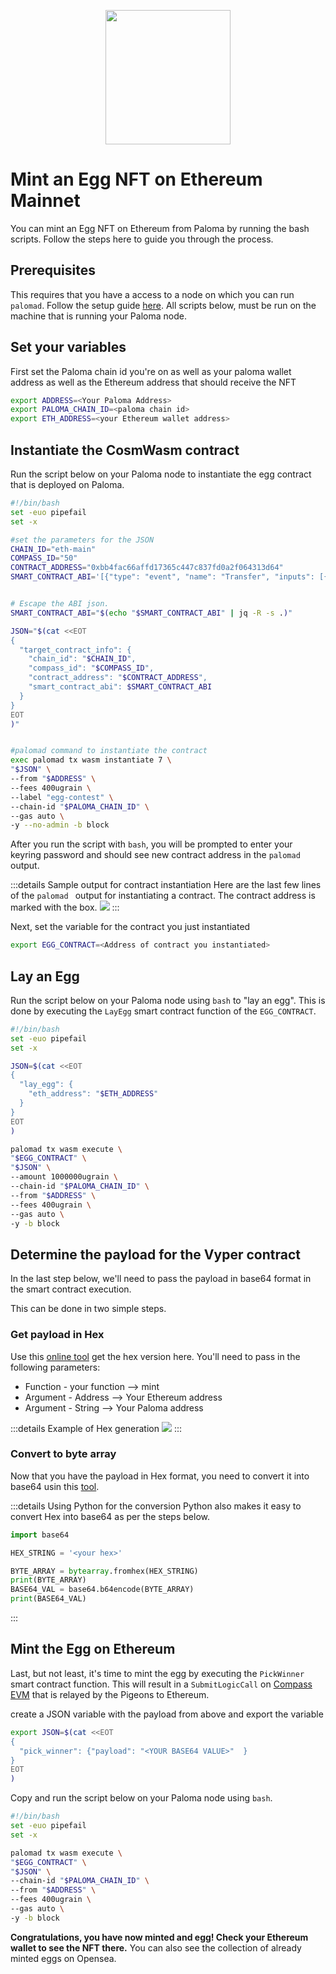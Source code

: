 <p align="center">
<img align="center" src="../../images/egg_paloma.png" width="200" height="215">
</p>

# Mint an Egg NFT on Ethereum Mainnet

You can mint an Egg NFT on Ethereum from Paloma by running the bash scripts. Follow the steps here to guide you through the process.


## Prerequisites
This requires that you have a access to a node on which you can run `palomad`. Follow the setup guide [here](./palomad/install-palomad.md).
All scripts below, must be run on the machine that is running your Paloma node.


## Set your variables
First set the Paloma chain id you're on as well as your paloma wallet address as well as the Ethereum address that should receive the NFT

```sh
export ADDRESS=<Your Paloma Address>
export PALOMA_CHAIN_ID=<paloma chain id>
export ETH_ADDRESS=<your Ethereum wallet address>
```


## Instantiate the CosmWasm contract
Run the script below on your Paloma node to instantiate the egg contract that is deployed on Paloma.

```sh
#!/bin/bash
set -euo pipefail
set -x

#set the parameters for the JSON
CHAIN_ID="eth-main"
COMPASS_ID="50"
CONTRACT_ADDRESS="0xbb4fac66affd17365c447c837fd0a2f064313d64"
SMART_CONTRACT_ABI='[{"type": "event", "name": "Transfer", "inputs": [{"name": "_from", "type": "address", "indexed": true}, {"name": "_to", "type": "address", "indexed": true}, {"name": "_tokenId", "type": "uint256", "indexed": true}], "anonymous": false}, {"type": "event", "name": "Approval", "inputs": [{"name": "_owner", "type": "address", "indexed": true}, {"name": "_approved", "type": "address", "indexed": true}, {"name": "_tokenId", "type": "uint256", "indexed": true}], "anonymous": false}, {"type": "event", "name": "ApprovalForAll", "inputs": [{"name": "_owner", "type": "address", "indexed": true}, {"name": "_operator", "type": "address", "indexed": true}, {"name": "_approved", "type": "bool", "indexed": false}], "anonymous": false}, {"type": "event", "name": "Minted", "inputs": [{"name": "eth_address", "type": "address", "indexed": true}, {"name": "paloma_address", "type": "string", "indexed": true}, {"name": "token_id", "type": "uint256", "indexed": true}], "anonymous": false}, {"type": "event", "name": "SetMinter", "inputs": [{"name": "new_minter", "type": "address", "indexed": true}, {"name": "old_minter", "type": "address", "indexed": true}], "anonymous": false}, {"type": "constructor", "stateMutability": "nonpayable", "inputs": []}, {"type": "function", "name": "name", "stateMutability": "nonpayable", "inputs": [], "outputs": [{"name": "", "type": "string"}]}, {"type": "function", "name": "symbol", "stateMutability": "nonpayable", "inputs": [], "outputs": [{"name": "", "type": "string"}]}, {"type": "function", "name": "supportsInterface", "stateMutability": "pure", "inputs": [{"name": "interface_id", "type": "bytes4"}], "outputs": [{"name": "", "type": "bool"}]}, {"type": "function", "name": "balanceOf", "stateMutability": "view", "inputs": [{"name": "_owner", "type": "address"}], "outputs": [{"name": "", "type": "uint256"}]}, {"type": "function", "name": "ownerOf", "stateMutability": "view", "inputs": [{"name": "_tokenId", "type": "uint256"}], "outputs": [{"name": "", "type": "address"}]}, {"type": "function", "name": "getApproved", "stateMutability": "view", "inputs": [{"name": "_tokenId", "type": "uint256"}], "outputs": [{"name": "", "type": "address"}]}, {"type": "function", "name": "isApprovedForAll", "stateMutability": "view", "inputs": [{"name": "_owner", "type": "address"}, {"name": "_operator", "type": "address"}], "outputs": [{"name": "", "type": "bool"}]}, {"type": "function", "name": "transferFrom", "stateMutability": "nonpayable", "inputs": [{"name": "_from", "type": "address"}, {"name": "_to", "type": "address"}, {"name": "_tokenId", "type": "uint256"}], "outputs": []}, {"type": "function", "name": "safeTransferFrom", "stateMutability": "nonpayable", "inputs": [{"name": "_from", "type": "address"}, {"name": "_to", "type": "address"}, {"name": "_tokenId", "type": "uint256"}], "outputs": []}, {"type": "function", "name": "safeTransferFrom", "stateMutability": "nonpayable", "inputs": [{"name": "_from", "type": "address"}, {"name": "_to", "type": "address"}, {"name": "_tokenId", "type": "uint256"}, {"name": "_data", "type": "bytes"}], "outputs": []}, {"type": "function", "name": "approve", "stateMutability": "nonpayable", "inputs": [{"name": "_approved", "type": "address"}, {"name": "_tokenId", "type": "uint256"}], "outputs": []}, {"type": "function", "name": "setApprovalForAll", "stateMutability": "nonpayable", "inputs": [{"name": "_operator", "type": "address"}, {"name": "_approved", "type": "bool"}], "outputs": []}, {"type": "function", "name": "mint", "stateMutability": "nonpayable", "inputs": [{"name": "_to", "type": "address"}, {"name": "_tokenId", "type": "uint256"}, {"name": "_paloma_address", "type": "string"}], "outputs": [{"name": "", "type": "bool"}]}, {"type": "function", "name": "set_minter", "stateMutability": "nonpayable", "inputs": [{"name": "_minter", "type": "address"}], "outputs": []}, {"type": "function", "name": "tokenURI", "stateMutability": "view", "inputs": [{"name": "tokenId", "type": "uint256"}], "outputs": [{"name": "", "type": "string"}]}, {"type": "function", "name": "minter", "stateMutability": "view", "inputs": [], "outputs": [{"name": "", "type": "address"}]}]'


# Escape the ABI json.
SMART_CONTRACT_ABI="$(echo "$SMART_CONTRACT_ABI" | jq -R -s .)"

JSON="$(cat <<EOT
{
  "target_contract_info": {
    "chain_id": "$CHAIN_ID",
    "compass_id": "$COMPASS_ID",
    "contract_address": "$CONTRACT_ADDRESS",
    "smart_contract_abi": $SMART_CONTRACT_ABI
  }
}
EOT
)"


#palomad command to instantiate the contract
exec palomad tx wasm instantiate 7 \
"$JSON" \
--from "$ADDRESS" \
--fees 400ugrain \
--label "egg-contest" \
--chain-id "$PALOMA_CHAIN_ID" \
--gas auto \
-y --no-admin -b block
```

After you run the script with `bash`, you will be prompted to enter your keyring password and should see new contract address in the `palomad` output. 

:::details Sample output for contract instantiation
Here are the last few lines of the `palomad ` output for instantiating a contract. The contract address is marked with the box.
<img src="../../images/output_instantiate.png">
:::


Next, set the variable for the contract you just instantiated

```sh
export EGG_CONTRACT=<Address of contract you instantiated>
```

## Lay an Egg
Run the script below on your Paloma node using `bash` to "lay an egg". This is done by executing the `LayEgg` smart contract function of the `EGG_CONTRACT`. 

```sh
#!/bin/bash
set -euo pipefail
set -x

JSON=$(cat <<EOT
{
  "lay_egg": {
    "eth_address": "$ETH_ADDRESS"
  }
}
EOT
)

palomad tx wasm execute \
"$EGG_CONTRACT" \
"$JSON" \
--amount 1000000ugrain \
--chain-id "$PALOMA_CHAIN_ID" \
--from "$ADDRESS" \
--fees 400ugrain \
--gas auto \
-y -b block
```

## Determine the payload for the Vyper contract
In the last step below, we'll need to pass the payload in base64 format in the smart contract execution. 

This can be done in two simple steps. 

### Get payload in Hex
Use this [online tool](https://abi.hashex.org/) get the hex version here. You'll need to pass in the following parameters:
- Function - your function --> mint
- Argument - Address --> Your Ethereum address
- Argument - String --> Your Paloma address

:::details Example of Hex generation
<img src="../../images/hex.png">
:::

### Convert to byte array
Now that you have the payload in Hex format, you need to convert it into base64 usin this [tool](https://base64.guru/converter/encode/hex).

:::details Using Python for the conversion
Python also makes it easy to convert Hex into base64 as per the steps below.
```py
import base64

HEX_STRING = '<your hex>'

BYTE_ARRAY = bytearray.fromhex(HEX_STRING)
print(BYTE_ARRAY)
BASE64_VAL = base64.b64encode(BYTE_ARRAY)
print(BASE64_VAL)
```
:::

## Mint the Egg on Ethereum
Last, but not least, it's time to mint the egg by executing the `PickWinner` smart contract function. This will result in a `SubmitLogicCall` on [Compass EVM](./applications/compass-evm.md) that is relayed by the Pigeons to Ethereum.

create a JSON variable with the payload from above and export the variable
```sh
export JSON=$(cat <<EOT 
{
  "pick_winner": {"payload": "<YOUR BASE64 VALUE>"  }
}
EOT
)
```

Copy and run the script below on your Paloma node using `bash`.

```sh
#!/bin/bash
set -euo pipefail
set -x

palomad tx wasm execute \
"$EGG_CONTRACT" \
"$JSON" \
--chain-id "$PALOMA_CHAIN_ID" \
--from "$ADDRESS" \
--fees 400ugrain \
--gas auto \
-y -b block
```

**Congratulations, you have now minted and egg! Check your Ethereum wallet to see the NFT there.** You can also see the collection of already minted eggs on Opensea.